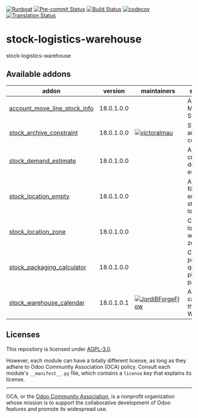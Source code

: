 
[![Runboat](https://img.shields.io/badge/runboat-Try%20me-875A7B.png)](https://runboat.odoo-community.org/builds?repo=OCA/stock-logistics-warehouse&target_branch=18.0)
[![Pre-commit Status](https://github.com/OCA/stock-logistics-warehouse/actions/workflows/pre-commit.yml/badge.svg?branch=18.0)](https://github.com/OCA/stock-logistics-warehouse/actions/workflows/pre-commit.yml?query=branch%3A18.0)
[![Build Status](https://github.com/OCA/stock-logistics-warehouse/actions/workflows/test.yml/badge.svg?branch=18.0)](https://github.com/OCA/stock-logistics-warehouse/actions/workflows/test.yml?query=branch%3A18.0)
[![codecov](https://codecov.io/gh/OCA/stock-logistics-warehouse/branch/18.0/graph/badge.svg)](https://codecov.io/gh/OCA/stock-logistics-warehouse)
[![Translation Status](https://translation.odoo-community.org/widgets/stock-logistics-warehouse-18-0/-/svg-badge.svg)](https://translation.odoo-community.org/engage/stock-logistics-warehouse-18-0/?utm_source=widget)

<!-- /!\ do not modify above this line -->

# stock-logistics-warehouse

stock-logistics-warehouse

<!-- /!\ do not modify below this line -->

<!-- prettier-ignore-start -->

[//]: # (addons)

Available addons
----------------
addon | version | maintainers | summary
--- | --- | --- | ---
[account_move_line_stock_info](account_move_line_stock_info/) | 18.0.1.0.0 |  | Account Move Line Stock Info
[stock_archive_constraint](stock_archive_constraint/) | 18.0.1.0.0 | [![victoralmau](https://github.com/victoralmau.png?size=30px)](https://github.com/victoralmau) | Stock archive constraint
[stock_demand_estimate](stock_demand_estimate/) | 18.0.1.0.0 |  | Allows to create demand estimates.
[stock_location_empty](stock_location_empty/) | 18.0.1.0.0 |  | Adds a filter for empty stock location
[stock_location_zone](stock_location_zone/) | 18.0.1.0.0 |  | Classify locations with zones.
[stock_packaging_calculator](stock_packaging_calculator/) | 18.0.1.0.0 |  | Compute product quantity to pick by packaging
[stock_warehouse_calendar](stock_warehouse_calendar/) | 18.0.1.0.1 | [![JordiBForgeFlow](https://github.com/JordiBForgeFlow.png?size=30px)](https://github.com/JordiBForgeFlow) | Adds a calendar to the Warehouse

[//]: # (end addons)

<!-- prettier-ignore-end -->

## Licenses

This repository is licensed under [AGPL-3.0](LICENSE).

However, each module can have a totally different license, as long as they adhere to Odoo Community Association (OCA)
policy. Consult each module's `__manifest__.py` file, which contains a `license` key
that explains its license.

----
OCA, or the [Odoo Community Association](http://odoo-community.org/), is a nonprofit
organization whose mission is to support the collaborative development of Odoo features
and promote its widespread use.
